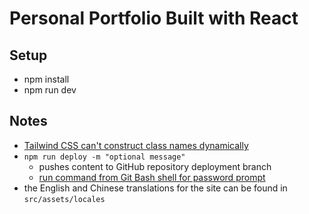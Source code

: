 # Personal Portfolio Built with React

## Setup
- npm install
- npm run dev

## Notes
- [Tailwind CSS can't construct class names dynamically](https://tailwindcss.com/docs/content-configuration#dynamic-class-names)
- `npm run deploy -m "optional message"`
    - pushes content to GitHub repository deployment branch
    - [run command from Git Bash shell for password prompt](https://superuser.com/questions/1435950/git-gh-pages-deployment-permissions-error-permission-denied-publickey-fatal)
- the English and Chinese translations for the site can be found in `src/assets/locales`